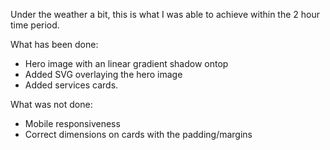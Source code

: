 Under the weather a bit, this is what I was able to achieve within the 2 hour time period.

What has been done:

- Hero image with an linear gradient shadow ontop
- Added SVG overlaying the hero image
- Added services cards.

What was not done:

- Mobile responsiveness
- Correct dimensions on cards with the padding/margins
